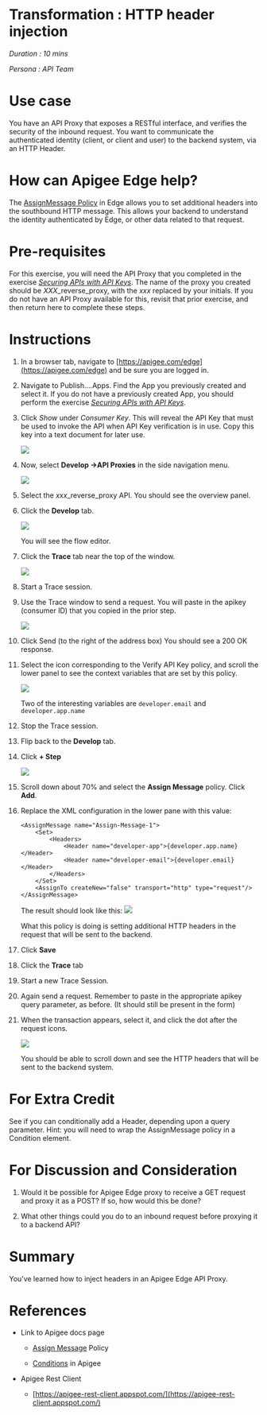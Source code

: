 # Transformation : HTTP header injection

*Duration : 10 mins*

*Persona : API Team*

# Use case

You have an API Proxy that exposes a RESTful interface, and verifies the
security of the inbound request.  You want to communicate the
authenticated identity (client, or client and user) to the backend
system, via an HTTP Header.

# How can Apigee Edge help?

The [AssignMessage
Policy](http://docs.apigee.com/api-services/reference/assign-message-policy)
in Edge allows you to set additional headers into the southbound HTTP
message. This allows your backend to understand the identity
authenticated by Edge, or other data related to that request.

# Pre-requisites

For this exercise, you will need the API Proxy that you completed in the
exercise [*Securing APIs with API
Keys*](04-Securing-APIs-with-API-Keys).  The name of the proxy you created should be *XXX*_reverse_proxy, with the *xxx* replaced by your initials. If you do not have an API Proxy
available for this, revisit that prior exercise, and then return here to
complete these steps.

# Instructions

1. In a browser tab, navigate to [https://apigee.com/edge](https://apigee.com/edge) and be sure you are logged in.

5. Navigate to Publish....Apps.  Find the App you previously created and select it.
   If you do not have a previously created App, you should perform the
   exercise  [*Securing APIs with API Keys*](04-Securing-APIs-with-API-Keys). 

3. Click *Show* under *Consumer Key*.
   This will reveal the API Key that must be used to invoke the API when
   API Key verification is in use.  Copy this key into a text document for
   later use.

   ![](./media/click-to-toggle-vis.png)


2. Now, select **Develop →API Proxies** in the side navigation menu. 

   ![](./media/develop-proxies.gif)

3. Select the *xxx*_reverse_proxy API.  You should see the overview panel.

4. Click the **Develop** tab.

   ![](./media/select-develop-tab.gif)

   You will see the flow editor. 

8. Click the **Trace** tab near the top of the window.

   ![](./media/click-trace-tab.png)

6. Start a Trace session.

8. Use the Trace window to send a request. You will paste in the apikey (consumer ID) that you copied in the prior step.

   ![](./media/paste-in-the-correct-value.png)

9. Click Send (to the right of the address box)
   You should see a 200 OK response. 

9. Select the icon corresponding to the Verify API Key policy, and scroll the lower
   panel to see the context variables that are set by this policy.

   ![](./media/trace-view-variables.gif)

   Two of the interesting variables are `developer.email` and `developer.app.name`
   
9. Stop the Trace session.

9. Flip back to the **Develop** tab.

9. Click **+ Step**

   ![](./media/click-plus-step.png)

9. Scroll down about 70% and select the **Assign Message** policy.
   Click **Add**.

9. Replace the XML configuration in the lower pane with this value:

   ```
   <AssignMessage name="Assign-Message-1">
       <Set>
           <Headers>
               <Header name="developer-app">{developer.app.name}</Header>
               <Header name="developer-email">{developer.email}</Header>
           </Headers>
       </Set>
       <AssignTo createNew="false" transport="http" type="request"/>
   </AssignMessage>
   ```

   The result should look like this: 
   ![](./media/after-assign-message.png)

   What this policy is doing is setting additional HTTP headers in the request
   that will be sent to the backend. 

9. Click **Save**

9. Click the **Trace** tab

9. Start a new Trace Session.

9. Again send a request. Remember to paste in the appropriate
   apikey query parameter, as before. (It should still be present in the form)

9. When the transaction appears, select it, and click the dot after the request
   icons.

   ![](./media/click-the-dot.png)

   You should be able to scroll down and see the HTTP headers that will be sent
   to the backend system.
   

# For Extra Credit

See if you can conditionally add a Header, depending upon a query parameter.
Hint: you will need to wrap the AssignMessage policy in a Condition element.


# For Discussion and Consideration

1. Would it be possible for Apigee Edge proxy to receive a GET request and proxy it as a POST?  If so, how would this be done?

2. What other things could you do to an inbound request before proxying it to a backend API? 

# Summary

You’ve learned how to inject headers in an Apigee Edge API Proxy. 
# References

* Link to Apigee docs page

    * [Assign Message](http://docs.apigee.com/api-services/reference/assign-message-policy) Policy

    * [Conditions](http://docs.apigee.com/api-services/reference/conditions-reference) in Apigee

* Apigee Rest Client

    * [https://apigee-rest-client.appspot.com/](https://apigee-rest-client.appspot.com/)


